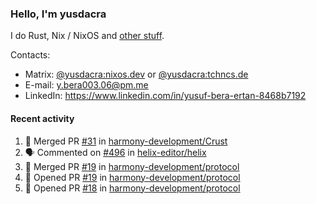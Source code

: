 ### Hello, I'm yusdacra

I do Rust, Nix / NixOS and [other stuff](https://yusdacra.gitlab.io/about).

Contacts:
- Matrix: [@yusdacra:nixos.dev](https://matrix.to/#/@yusdacra:nixos.dev) or [@yusdacra:tchncs.de](https://matrix.to/#/@yusdacra:tchncs.de)
- E-mail: y.bera003.06@pm.me
- LinkedIn: https://www.linkedin.com/in/yusuf-bera-ertan-8468b7192

#### Recent activity

<!--START_SECTION:activity-->
1. 🎉 Merged PR [#31](https://github.com/harmony-development/Crust/pull/31) in [harmony-development/Crust](https://github.com/harmony-development/Crust)
2. 🗣 Commented on [#496](https://github.com/helix-editor/helix/issues/496) in [helix-editor/helix](https://github.com/helix-editor/helix)
3. 🎉 Merged PR [#19](https://github.com/harmony-development/protocol/pull/19) in [harmony-development/protocol](https://github.com/harmony-development/protocol)
4. 💪 Opened PR [#19](https://github.com/harmony-development/protocol/pull/19) in [harmony-development/protocol](https://github.com/harmony-development/protocol)
5. 💪 Opened PR [#18](https://github.com/harmony-development/protocol/pull/18) in [harmony-development/protocol](https://github.com/harmony-development/protocol)
<!--END_SECTION:activity-->
